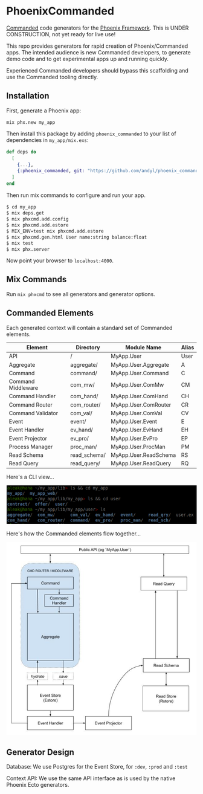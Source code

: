 # PhoenixCommanded

[Commanded][com] code generators for the [Phoenix Framework][phx].  This is 
UNDER CONSTRUCTION, not yet ready for live use!

This repo provides generators for rapid creation of Phoenix/Commanded apps.
The intended audience is new Commanded developers, to generate demo code and to
get experimental apps up and running quickly.  

Experienced Commanded developers should bypass this scaffolding and use the
Commanded tooling directly.

[com]: https://github.com/commanded/commanded
[phx]: https://phoenixframework.org

## Installation

First, generate a Phoenix app:

    mix phx.new my_app

Then install this package by adding `phoenix_commanded` to your list of
dependencies in `my_app/mix.exs`:

```elixir
def deps do
  [
    {...},
    {:phoenix_commanded, git: "https://github.com/andyl/phoenix_commanded"},
  ]
end
```

Then run mix commands to configure and run your app.

```
$ cd my_app
$ mix deps.get
$ mix phxcmd.add.config
$ mix phxcmd.add.estore
$ MIX_ENV=test mix phxcmd.add.estore
$ mix phxcmd.gen.html User name:string balance:float
$ mix test
$ mix phx.server
```

Now point your browser to `localhost:4000`.

## Mix Commands

Run `mix phxcmd` to see all generators and generator options.

## Commanded Elements

Each generated context will contain a standard set of Commanded elements.

| Element            | Directory    | Module Name           | Alias |
|--------------------|--------------|-----------------------|-------|
| API                | /            | MyApp.User            | User  |
| Aggregate          | aggregate/   | MyApp.User.Aggregate  | A     |
| Command            | command/     | MyApp.User.Command    | C     |
| Command Middleware | com_mw/      | MyApp.User.ComMw      | CM    |
| Command Handler    | com_hand/    | MyApp.User.ComHand    | CH    |
| Command Router     | com_router/  | MyApp.User.ComRouter  | CR    |
| Command Validator  | com_val/     | MyApp.User.ComVal     | CV    |
| Event              | event/       | MyApp.User.Event      | E     |
| Event Handler      | ev_hand/     | MyApp.User.EvHand     | EH    |
| Event Projector    | ev_pro/      | MyApp.User.EvPro      | EP    |
| Process Manager    | proc_man/    | MyApp.User.ProcMan    | PM    |
| Read Schema        | read_schema/ | MyApp.User.ReadSchema | RS    |
| Read Query         | read_query/  | MyApp.User.ReadQuery  | RQ    |

Here's a CLI view...

![CommandedCLI](assets/CLI.jpg)

Here's how the Commanded elements flow together...

![CommandedElements](assets/CommandedElements.jpg)

## Generator Design

Database: We use Postgres for the Event Store, for `:dev`, `:prod` and `:test`

Context API: We use the same API interface as is used by the native Phoenix
Ecto generators.

